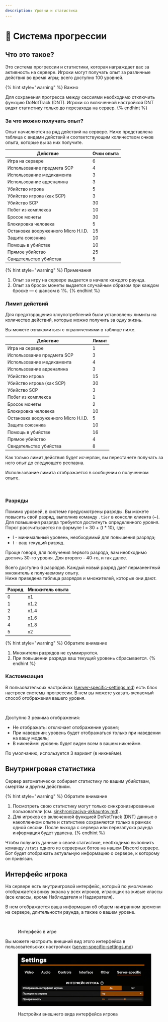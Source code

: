 ```yaml
---
description: Уровни и статистика
---
```


# 🎪 Система прогрессии

## Что это такое?

Это система прогрессии и статистики, которая награждает вас за активность на сервере. Игроки могут получать опыт за различные действия во время игры; всего доступно 100 уровней.

{% hint style="warning" %}
Важно

Для сохранения прогресса между сессиями необходимо отключить функцию DoNotTrack (DNT). Игроки со включенной настройкой DNT видят статистику только до перезахода на сервер.
{% endhint %}

### За что можно получать опыт?

Опыт начисляется за ряд действий на сервере. Ниже представлена таблица с видами действий и соответствующим количеством очков опыта, которые вы за них получите.

| Действие                            | Очки опыта |
| ----------------------------------- | ---------- |
| Игра на сервере                     | 6          |
| Использование предмета SCP          | 4          |
| Использование медикамента           | 3          |
| Использование адреналина            | 3          |
| Убийство игрока                     | 5          |
| Убийство игрока (как SCP)           | 3          |
| Убийство SCP                        | 30         |
| Побег из комплекса                  | 10         |
| Бросок монеты                       | 30         |
| Блокировка человека                 | 5          |
| Остановка вооруженного Micro H.I.D. | 15         |
| Защита союзника                     | 10         |
| Помощь в убийстве                   | 10         |
| Прямое убийство                     | 25         |
| Свидетельство убийства              | 5          |

{% hint style="warning" %}
Примечания

1. Опыт за игру на сервере выдается в начале каждого раунда.
2. Опыт за бросок монеты выдается случайным образом при каждом броске — с шансом в 1%.
{% endhint %}

### Лимит действий

Для предотвращения злоупотреблений были установлены лимиты на количество действий, которые можно получить за одну жизнь.

Вы можете ознакомиться с ограничениями в таблице ниже.

| Действие                            | Лимит |
| ----------------------------------- | ----- |
| Игра на сервере                     | 1     |
| Использование предмета SCP          | 3     |
| Использование медикамента           | 4     |
| Использование адреналина            | 3     |
| Убийство игрока                     | 15    |
| Убийство игрока (как SCP)           | 30    |
| Убийство SCP                        | 3     |
| Побег из комплекса                  | 1     |
| Бросок монеты                       | 2     |
| Блокировка человека                 | 10    |
| Остановка вооруженного Micro H.I.D. | 5     |
| Защита союзника                     | 10    |
| Помощь в убийстве                   | 16    |
| Прямое убийство                     | 4     |
| Свидетельство убийства              | 8     |

Как только лимит действия будет исчерпан, вы перестанете получать за него опыт до следующего респавна.

Использование лимита отображается в сообщении о полученном опыте.

<figure><img src="../../.gitbook/assets/SCPSL_VRhzTZGSae.png" alt=""><figcaption></figcaption></figure>

### Разряды

Помимо уровней, в системе предусмотрены разряды. Вы можете повысить свой разряд, выполнив команду `.tier` в консоли клиента (\~). Для повышения разряда требуется достигнуть определенного уровня. Порог рассчитывается по формуле l = 30 + (t \* 10), где:

* l - минимальный уровень, необходимый для повышения разряда;
* t - ваш текущий разряд.

Проще говоря, для получения первого разряда, вам необходимо достичь 30-го уровня. Для второго - 40-го, и так далее.

Всего доступно 6 разрядов. Каждый новый разряд дает перманентный множитель к получаемому опыту.\
Ниже приведена таблица разрядов и множителей, которые они дают.

| Разряд | Множитель опыта |
| ------ | --------------- |
| 0      | x1              |
| 1      | x1.2            |
| 2      | x1.4            |
| 3      | x1.6            |
| 4      | x1.8            |
| 5      | x2              |

{% hint style="warning" %}
Обратите внимание

1. Множители разрядов не суммируются.
2. При повышении разряда ваш текущий уровень сбрасывается.
{% endhint %}

### Кастомизация

В пользовательсих настройках ([server-specific-settings.md](server-specific-settings.md "mention")) есть блок настроек системы прогрессии. В нем вы можете указать желаемый способ отображения вашего уровня.

<figure><img src="../../.gitbook/assets/SCPSL_iEC3Urjf21.png" alt=""><figcaption></figcaption></figure>

Доступно 3 режима отображения:

* Не отображать: отключает отображение уровня;
* При наведении: уровень будет отображаться только при наведении на вашу модель;
* В никнейме: уровень будет виден всем в вашем никнейме.

По умолчанию, используется 3 вариант (в никнейме).

## Внутриигровая статистика

Сервер автоматически собирает статистику по вашим убийствам, смертям и другим действиям.

{% hint style="warning" %}
Обратите внимание

1. Посмотреть свою статистику могут только синхронизированные пользователи (см. [sinkhronizaciya-akkauntov.md](sinkhronizaciya-akkauntov.md "mention")).
2. Для игроков со включенной функцией DoNotTrack (DNT) данные о накопленном опыте и статистике сохраняются только в рамках одной сессии. После выхода с сервера или перезапуска раунда информация будет удалена.
{% endhint %}

Чтобы получить данные о своей статистике, необходимо выполнить команду `/stats` одного из серверных ботов на нашем Discord сервере. Бот будет отображать актуальную информацию о сервере, к которому он привязан.

## Интерфейс игрока

На сервере есть внутриигровой интерфейс, который по умолчанию отображается внизу экрана у всех игроков, играющих за живые классы (все классы, кроме Наблюдателя и Надзирателя).

В нем отображается ваша информации об общем наигранном времени на сервере, длительности раунда, а также о вашем уровне.

<figure><img src="../../.gitbook/assets/image (7).png" alt=""><figcaption><p>Интерфейс в игре</p></figcaption></figure>

Вы можете настроить внешний вид этого интерфейса в пользовательских настройках ([server-specific-settings.md](server-specific-settings.md "mention"))

<figure><img src="../../.gitbook/assets/image (1) (1) (1).png" alt=""><figcaption><p>Настройки внешнего вида интерфейса игрока</p></figcaption></figure>
